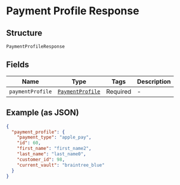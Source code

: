 
# Payment Profile Response

## Structure

`PaymentProfileResponse`

## Fields

| Name | Type | Tags | Description |
|  --- | --- | --- | --- |
| `paymentProfile` | [`PaymentProfile`](../../doc/models/containers/payment-profile.md) | Required | - |

## Example (as JSON)

```json
{
  "payment_profile": {
    "payment_type": "apple_pay",
    "id": 60,
    "first_name": "first_name2",
    "last_name": "last_name0",
    "customer_id": 98,
    "current_vault": "braintree_blue"
  }
}
```


